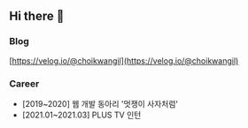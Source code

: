 ## Hi there 👋

### Blog
[https://velog.io/@choikwangil](https://velog.io/@choikwangil)

### Career
- [2019~2020] 웹 개발 동아리 '멋쟁이 사자처럼'
- [2021.01~2021.03] PLUS TV 인턴
